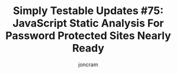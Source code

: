 ---
layout: default
title: "Simply Testable Updates #75: JavaScript Static Analysis For Password Protected Sites Nearly Ready"
author: joncram
continue_reading: false
newsletter:
    issue_number: 75th
    url: https://us5.campaign-archive2.com/?u=ac75e33d993d2b502e333ddd0&amp;id=84e051ce2c
    highlights:
        - JavaScript static analysis for password-protected sites nearly ready.
    closing_sentence: Expect the next newsletter in about a week from now, somewhere between the 4th and 6th of February
---